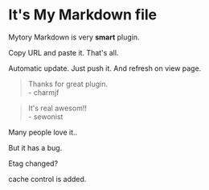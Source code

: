 # It's My Markdown file

Mytory Markdown is very **smart** plugin.

Copy URL and paste it. That's all.

Automatic update. Just push it. And refresh on view page.

> Thanks for great plugin.  
> \- charmjf

> It's real awesom!!  
> \- sewonist

Many people love it..

But it has a bug.

Etag changed?

cache control is added.